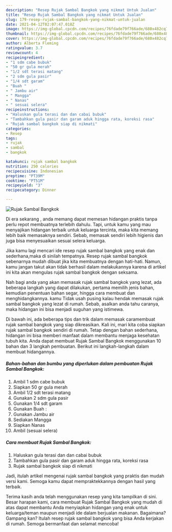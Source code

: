 ```yaml
---
description: "Resep Rujak Sambal Bangkok yang nikmat Untuk Jualan"
title: "Resep Rujak Sambal Bangkok yang nikmat Untuk Jualan"
slug: 179-resep-rujak-sambal-bangkok-yang-nikmat-untuk-jualan
date: 2021-04-12T02:07:47.018Z
image: https://img-global.cpcdn.com/recipes/76fdade79f766ade/680x482cq70/rujak-sambal-bangkok-foto-resep-utama.jpg
thumbnail: https://img-global.cpcdn.com/recipes/76fdade79f766ade/680x482cq70/rujak-sambal-bangkok-foto-resep-utama.jpg
cover: https://img-global.cpcdn.com/recipes/76fdade79f766ade/680x482cq70/rujak-sambal-bangkok-foto-resep-utama.jpg
author: Alberta Fleming
ratingvalue: 3.7
reviewcount: 4
recipeingredient:
- "1 sdm cabe bubuk"
- "50 gr gula merah"
- "1/2 sdt terasi matang"
- "2 sdm gula pasir"
- "1/4 sdt garam"
- "Buah "
- " Jambu air"
- " Mangga"
- " Nanas"
- " sesuai selera"
recipeinstructions:
- "Haluskan gula terasi dan dan cabai bubuk"
- "Tambahkan gula pasir dan garam aduk hingga rata, koreksi rasa"
- "Rujak sambal bangkok siap di nikmati"
categories:
- Resep
tags:
- rujak
- sambal
- bangkok

katakunci: rujak sambal bangkok 
nutrition: 250 calories
recipecuisine: Indonesian
preptime: "PT39M"
cooktime: "PT51M"
recipeyield: "3"
recipecategory: Dinner

---
```



![Rujak Sambal Bangkok](https://img-global.cpcdn.com/recipes/76fdade79f766ade/680x482cq70/rujak-sambal-bangkok-foto-resep-utama.jpg)

Di era  sekarang , anda memang dapat memesan hidangan praktis tanpa perlu repot membuatnya terlebih dahulu. Tapi, untuk kamu yang mau menyajikan hidangan terbaik untuk keluarga tercinta, maka kita memang lebih baik memasaknya sendiri. Sebab, memasak sendiri lebih higienis dan juga bisa menyesuaikan sesuai selera keluarga.

Jika kamu lagi mencari ide resep rujak sambal bangkok yang enak dan sederhana,maka di sinilah tempatnya. Resep rujak sambal bangkok  sebenarnya mudah dibuat jika kita membuatnya dengan hati-hati. Namun, kamu jangan takut akan tidak berhasil dalam melakukannya 
karena di artikel ini kita akan mengulas rujak sambal bangkok dengan seksama.  



Nah bagi anda yang akan memasak rujak sambal bangkok yang lezat, ada beberapa langkah yang dapat dilakukan, pertama memilih jenis bahan, kemudian penentuan bahan segar, hingga cara membuat dan menghidangkannya. kamu Tidak usah pusing kalau hendak memasak rujak sambal bangkok yang lezat di rumah. Sebab, asalkan anda  tahu caranya, maka hidangan ini bisa menjadi suguhan yang istimewa.

Di bawah ini, ada beberapa tips dan trik dalam memasak caramembuat rujak sambal bangkok yang siap dikreasikan. Kali ini, mari kita coba siapkan rujak sambal bangkok sendiri di rumah. Tetap dengan bahan sederhana, hidangan ini bisa memberi manfaat dalam membantu menjaga kesehatan tubuh kita. Anda dapat membuat Rujak Sambal Bangkok menggunakan 10 bahan dan 3 langkah pembuatan. Berikut ini langkah-langkah dalam membuat hidangannya.

<!--inarticleads1-->

##### Bahan-bahan dan bumbu yang diperlukan dalam pembuatan Rujak Sambal Bangkok:

1. Ambil 1 sdm cabe bubuk
1. Siapkan 50 gr gula merah
1. Ambil 1/2 sdt terasi matang
1. Gunakan 2 sdm gula pasir
1. Gunakan 1/4 sdt garam
1. Gunakan Buah :
1. Gunakan  Jambu air
1. Sediakan  Mangga
1. Siapkan  Nanas
1. Ambil  (sesuai selera)




<!--inarticleads2-->

##### Cara membuat Rujak Sambal Bangkok:

1. Haluskan gula terasi dan dan cabai bubuk
1. Tambahkan gula pasir dan garam aduk hingga rata, koreksi rasa
1. Rujak sambal bangkok siap di nikmati




Jadi, itulah artikel mengenai  rujak sambal bangkok  yang praktis dan mudah versi kami. Semoga kamu dapat mempraktekkannya dengan hasil yang terbaik. 

Terima kasih anda telah menggunakan resep yang kita tampilkan di sini. Besar harapan kami, cara membuat  Rujak Sambal Bangkok yang mudah di atas dapat membantu Anda menyiapkan hidangan yang enak untuk keluarga/teman maupun menjadi ide dalam berjualan makanan. Bagaimana? Gampang kan? Itulah resep rujak sambal bangkok yang bisa Anda kerjakan di rumah. Semoga bermanfaat dan selamat mencoba!

